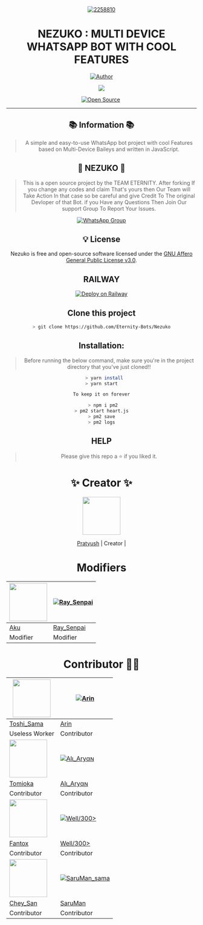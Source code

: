 
<div align="center">
<a href="https://ibb.co/SKXCZHR"><img src="https://images6.alphacoders.com/102/1024472.png" alt="2258810" border="0" /></a>

# **NEZUKO : MULTI DEVICE WHATSAPP BOT WITH COOL FEATURES**

</p>
<p align="center">
<a href="https://github.com/pratyush4932"><img title="Author" src="https://img.shields.io/badge/Author-Pratyush-red.svg?style=for-the-badge&logo=github"></a>
</p>
 <a href="https://github.com/Eternity-Bots/Nezuko/blob/main/LICENSE">
  
<img src='https://img.shields.io/github/license/Eternity-Bots/Nezuko?color=%231e81b0&style=for-the-badge'>
  

<p align="center">
<a href="https://github.com/pratyush4932"><img title="Open Source" src="https://img.shields.io/badge/Open%20Source-%E2%99%A5%EF%B8%8F-blue.svg?style=for-the-badge"></a>
<a href="https://github.com/is7s7whs"><img title="" src="https://img.shields.io/badge/Maintained-YES-green.svg?style=for-the-badge"></a>
</p>

---

## 📚 Information 📚
> A simple and easy-to-use WhatsApp bot project with cool Features based on Multi-Device Baileys and written in JavaScript.

## 💖 NEZUKO 💖
> This is a open source project by the TEAM ETERNITY. After forking If you change any codes and claim That's yours then Our Team will Take Action In that case so be careful and give Credit To The original Devloper of that Bot. if you Have any Questions Then Join Our support Group To Report Your Issues.

[![WhatsApp Group](https://img.shields.io/badge/WhatsApp-25D366?style=for-the-badge&logo=whatsapp&logoColor=white)](https://chat.whatsapp.com/JCCZPbPUbM1536n62zSFZi)

## 💡 License

 Nezuko is free and open-source software licensed under the [GNU Affero General Public License v3.0](https://github.com/Eternity-Bots/Nezuko/blob/master/LICENSE).



## RAILWAY 

[![Deploy on Railway](https://railway.app/button.svg)](https://railway.app/new/template?template=https%3A%2F%2Fgithub.com%2FEternity-Bots%2FNezuko)


## Clone this project
```bash
> git clone https://github.com/Eternity-Bots/Nezuko
```

## Installation:

> Before running the below command, make sure you're in the project directory that
you've just cloned!!
```bash
  > yarn install
> yarn start

To keep it on forever

 > npm i pm2
> pm2 start heart.js
 > pm2 save 
> pm2 logs
```
## HELP
> Please give this repo a ⭐ if you liked it.

# ✨ Creator ✨

<a href="https://github.com/pratyush4932"><img src="https://github.com/pratyush4932.png?size=100" width="100" height="100"></a>

[Pratyush](https://github.com/pratyush4932)
| Creator |

# Modifiers 

<a href="https://github.com/Eximinati"><img src="https://github.com/Eximinati.png?size=100" width="100" height="100"></a> | [![Ray_Senpai](https://github.com/RaySenpai69.png?size=100)](https://github.com/RaySenpai69) 
---|---
[Aku](https://github.com/Eximinati)  | [Ray_Senpai](https://github.com/RaySenpai69)
Modifier | Modifier |

# Contributor 🤝🏻
<a href="https://github.com/Toshi-san001"><img src="https://github.com/Toshi-san001.png?size=100" width="100" height="100"></a> | [![Arin](https://github.com/Arin1601.png?size=100)](https://github.com/Arin1601) 
---|---
[Toshi_Sama](https://github.com/Toshi-san001)  | [Arin](https://github.com/Arin1601)
Useless Worker | Contributor |
<a href="https://github.com/iamherok"><img src="https://github.com/iamherok.png?size=100" width="100" height="100"></a> | [![Alι_Aryαɴ](https://github.com/AliAryanTech.png?size=100)](https://github.com/AliAryanTech) 
[Tomioka](https://github.com/iamherok)  | [Alι_Aryαɴ](https://github.com/AliAryanTech)
Contributor | Contributor |
<a href="https://github.com/FantoX001"><img src="https://github.com/FantoX001.png?size=100" width="100" height="100"></a> | [![Well/300>](https://github.com/well300.png?size=100)](https://github.com/well300)
[Fantox](https://github.com/FanotX001)   | [Well/300>](https://github.com/well300)
Contributor | Contributor |
<a href="https://github.com/Chey-san"><img src="https://github.com/Chey-san.png?size=100" width="100" height="100"></a> | [![SaruMan_sama](https://github.com/SarumanSama.png?size=100)](https://github.com/SarumanSama)
[Chey_San](https://github.com/Chey-san)   | [SaruMan](https://github.com/SarumanSama)
Contributor | Contributor |
